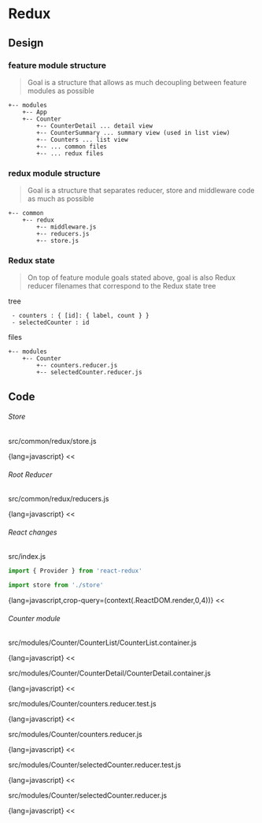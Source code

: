 Redux
===

Design
---

### feature module structure

> Goal is a structure that allows as much decoupling between feature modules as possible

```text
+-- modules
    +-- App
    +-- Counter
        +-- CounterDetail ... detail view
        +-- CounterSummary ... summary view (used in list view)
        +-- Counters ... list view
        +-- ... common files
        +-- ... redux files
```

### redux module structure

> Goal is a structure that separates reducer, store and middleware code as much as possible

```text
+-- common
    +-- redux
        +-- middleware.js
        +-- reducers.js
        +-- store.js
```

### Redux state

> On top of feature module goals stated above, goal is also Redux reducer filenames that correspond to the Redux state tree

tree
```text
 - counters : { [id]: { label, count } }
 - selectedCounter : id
```

files
```text
+-- modules
    +-- Counter
        +-- counters.reducer.js
        +-- selectedCounter.reducer.js
```

Code
---

###### Store

src/common/redux/store.js

{lang=javascript}
<<[](../packages/react-app/src/common/redux/store.js)

###### Root Reducer

src/common/redux/reducers.js

{lang=javascript}
<<[](../packages/react-app/src/common/redux/reducers.js)

###### React changes

src/index.js

```javascript
import { Provider } from 'react-redux'

import store from './store'
```
{lang=javascript,crop-query=(context(.ReactDOM.render,0,4))}
<<[](../packages/react-app/src/index.js)

###### Counter module

src/modules/Counter/CounterList/CounterList.container.js

{lang=javascript}
<<[](../packages/react-app/src/modules/Counter/CounterList/CounterList.container.js)

src/modules/Counter/CounterDetail/CounterDetail.container.js

{lang=javascript}
<<[](../packages/react-app/src/modules/Counter/CounterDetail/CounterDetail.container.js)

src/modules/Counter/counters.reducer.test.js

{lang=javascript}
<<[](../packages/react-app/src/modules/Counter/counters.reducer.test.js)

src/modules/Counter/counters.reducer.js

{lang=javascript}
<<[](../packages/react-app/src/modules/Counter/counters.reducer.js)

src/modules/Counter/selectedCounter.reducer.test.js

{lang=javascript}
<<[](../packages/react-app/src/modules/Counter/selectedCounter.reducer.test.js)

src/modules/Counter/selectedCounter.reducer.js

{lang=javascript}
<<[](../packages/react-app/src/modules/Counter/selectedCounter.reducer.js)
